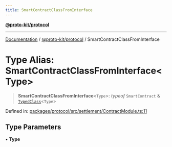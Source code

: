 ```yaml
---
title: SmartContractClassFromInterface
---
```


[**@proto-kit/protocol**](../README.md)

***

[Documentation](../../../README.md) / [@proto-kit/protocol](../README.md) / SmartContractClassFromInterface

# Type Alias: SmartContractClassFromInterface\<Type\>

> **SmartContractClassFromInterface**\<`Type`\>: *typeof* `SmartContract` & [`TypedClass`](../../common/type-aliases/TypedClass.md)\<`Type`\>

Defined in: [packages/protocol/src/settlement/ContractModule.ts:11](https://github.com/proto-kit/framework/blob/b953c754e500c62f01fbbd6d09adfb2f5577269d/packages/protocol/src/settlement/ContractModule.ts#L11)

## Type Parameters

• **Type**
